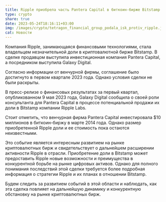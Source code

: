 ```yaml
---
title: Ripple приобрела часть Pantera Capital в биткоин-бирже Bitstamp
type: crypto
share: true
date: 2023-05-24T18:16:11+03:00
img: /images/crypto/tetragon_financial_group_podala_isk_protiv_ripple.jpg
cat: Новости
---
```

Компания Ripple, занимающаяся финансовыми технологиями, стала владельцем незначительной доли в криптовалютной бирже Bitstamp. В сделке продавцом выступила инвестиционная компания Pantera Capital, а посредником выступила Galaxy Digital.

Согласно информации от венчурной фирмы, соглашение было достигнуто в первом квартале 2023 года. Однако условия сделки не были раскрыты.

В пресс-релизе о финансовых результатах за первый квартал, опубликованном 9 мая 2023 года, Galaxy Digital сообщила о своей роли консультанта для Pantera Capital в процессе потенциальной продажи их доли в Bitstamp компании Ripple Labs.

Стоит отметить, что венчурная фирма Pantera Capital инвестировала $10 миллионов в биткоин-биржу в марте 2014 года. Однако размер приобретенной Ripple доли и ее стоимость пока остаются неизвестными.

Это событие является интересным развитием на рынке криптовалютных бирж и свидетельствует о дальнейшем расширении активности Ripple в отрасли. Приобретение доли в Bitstamp может предоставить Ripple новые возможности и преимущества в конкурентной борьбе на рынке цифровых активов. Однако для полного понимания последствий этой сделки требуется более подробная информация о стратегии Ripple и их планах в отношении Bitstamp.

Будем следить за развитием событий в этой области и наблюдать, как эта сделка повлияет на дальнейшую динамику и конкурентную обстановку на рынке криптовалютных бирж.